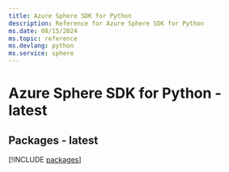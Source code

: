 ```yaml
---
title: Azure Sphere SDK for Python
description: Reference for Azure Sphere SDK for Python
ms.date: 08/15/2024
ms.topic: reference
ms.devlang: python
ms.service: sphere
---
```

# Azure Sphere SDK for Python - latest
## Packages - latest
[!INCLUDE [packages](sphere-index.md)]